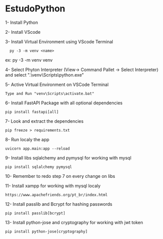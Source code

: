 # EstudoPython

1- Install Python

2- Install VScode

3- Install Virtual Environment using VScode Terminal

      py -3 -m venv <name>
      
  ex: py -3 -m venv venv
  
4- Select Phyton Interpreter (View-> Command Pallet -> Select Interpreter) and select ".\venv\Scripts\python.exe"

5- Active Virtual Environment on VSCode Terminal

    Type and Run "venv\Scripts\activate.bat"
    
6- Install FastAPI Package with all optional dependencies

    pip install fastapi[all]
    
7- Look and extract the dependencies

    pip freeze > requirements.txt
    
8- Run localy the app

    uvicorn app.main:app --reload

9- Install libs sqlalchemy and pymysql for working with mysql

    pip install sqlalchemy pymysql

10- Remember to redo step 7 on every change on libs

11- Install xampp for working with mysql localy

    https://www.apachefriends.org/pt_br/index.html

12- Install passlib and Bcrypt for hashing passwords

    pip install passlib[bcrypt]

13- Install python-jose and cryptography for working with jwt token

    pip install python-jose[cryptography]
